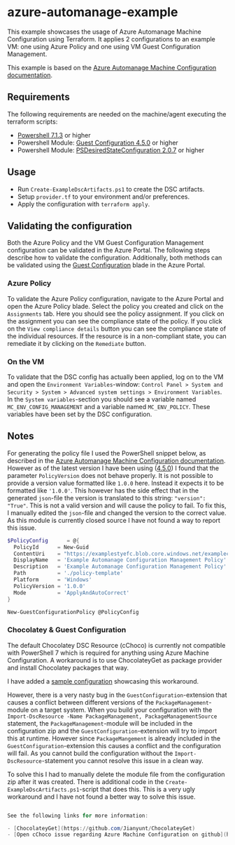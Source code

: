 # azure-automanage-example

This example showcases the usage of Azure Automanage Machine Configuration using Terraform. It applies 2 configurations to an example VM: one using Azure Policy and one using VM Guest Configuration Management.

This example is based on the [Azure Automanage Machine Configuration documentation](https://learn.microsoft.com/en-us/azure/governance/machine-configuration/).

## Requirements

The following requirements are needed on the machine/agent executing the terraform scripts:

- [Powershell 7.1.3](https://github.com/PowerShell/PowerShell/releases/tag/v7.1.3) or higher
- Powershell Module: [Guest Configuration 4.5.0](https://www.powershellgallery.com/packages/GuestConfiguration/4.5.0) or higher
- Powershell Module: [PSDesiredStateConfiguration 2.0.7](https://www.powershellgallery.com/packages/PSDesiredStateConfiguration/2.0.7) or higher
  
## Usage

- Run `Create-ExampleDscArtifacts.ps1` to create the DSC artifacts.
- Setup `provider.tf` to your environment and/or preferences.
- Apply the configuration with `terraform apply`.

## Validating the configuration

Both the Azure Policy and the VM Guest Configuration Management configuration can be validated in the Azure Portal. The following steps describe how to validate the configuration. Additionally, both methods can be validated using the [Guest Configuration](https://portal.azure.com/#view/HubsExtension/BrowseResource/resourceType/Microsoft.Compute%2FvirtualMachines%2Fproviders%2FguestConfigurationAssignments) blade in the Azure Portal.

### Azure Policy

To validate the Azure Policy configuration, navigate to the Azure Portal and open the Azure Policy blade. Select the policy you created and click on the `Assignments` tab. Here you should see the policy assignment. If you click on the assignment you can see the compliance state of the policy. If you click on the `View compliance details` button you can see the compliance state of the individual resources. If the resource is in a non-compliant state, you can remediate it by clicking on the `Remediate` button.

### On the VM

To validate that the DSC config has actually been applied, log on to the VM and open the `Environment Variables`-window: `Control Panel > System and Security > System > Advanced system settings > Environment Variables`. In the `System variables`-section you should see a variable named `MC_ENV_CONFIG_MANAGEMENT` and a variable named `MC_ENV_POLICY`. These variables have been set by the DSC configuration.

## Notes

For generating the policy file I used the PowerShell snippet below, as described in the [Azure Automanage Machine Configuration documentation](https://learn.microsoft.com/en-us/azure/governance/machine-configuration/how-to-create-policy-definition#create-an-azure-policy-definition/). However as of the latest version I have been using ([4.5.0]((https://www.powershellgallery.com/packages/GuestConfiguration/4.5.0))) I found that the parameter `PolicyVersion` does not behave properly. It is not possible to provide a version value formatted like `1.0.0` here. Instead it expects it to be formatted like `'1.0.0'`. This however has the side effect that in the generated `json`-file the version is translated to this string: `"version": "True"`. This is not a valid version and will cause the policy to fail. To fix this, I manually edited the `json`-file and changed the version to the correct value. As this module is currently closed source I have not found a way to report this issue.

```PowerShell
$PolicyConfig      = @{
  PolicyId      = New-Guid
  ContentUri    = "https://examplestyefc.blob.core.windows.net/examplecontainer/Config_via_Configuration_Management.zip"
  DisplayName   = 'Example Automanage Configuration Management Policy'
  Description   = 'Example Automanage Configuration Management Policy'
  Path          = './policy-template'
  Platform      = 'Windows'
  PolicyVersion = '1.0.0'
  Mode          = 'ApplyAndAutoCorrect'
}

New-GuestConfigurationPolicy @PolicyConfig
```

### Chocolatey & Guest Configuration

The default Chocolatey DSC Resource (cChoco) is currently not compatible with PowerShell 7 which is required for anything using Azure Machine Configuration. A workaround is to use ChocolateyGet as package provider and install Chocolatey packages that way.

I have added a [sample configuration](./configurations/Install_Package_via_Chocolatey.ps1) showcasing this workaround.

However, there is a very nasty bug in the `GuestConfiguration`-extension that causes a conflict between different versions of the `PackageManagement`-module on a target system. When you build your configuration with the `Import-DscResource -Name PackageManagement, PackageManagementSource` statement, the `PackageManagement`-module will be included in the configuration zip and the `GuestConfiguration`-extension will try to import this at runtime. However since `PackageMangement` is already included in the `GuestConfiguration`-extension this causes a conflict and the configuration will fail. As you cannot build the configuration without the `Import-DscResource`-statement you cannot resolve this issue in a clean way.

To solve this I had to manually delete the module file from the configuration zip after it was created. There is additional code in the `Create-ExampleDscArtifacts.ps1`-script that does this. This is a very ugly workaround and I have not found a better way to solve this issue.

```PowerShell

See the following links for more information:

- [ChocolateyGet](https://github.com/Jianyunt/ChocolateyGet)
- [Open cChoco issue regarding Azure Machine Configuration on github](https://github.com/chocolatey/cChoco/issues/173)

